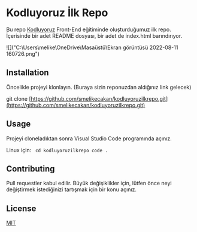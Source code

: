 # Kodluyoruz İlk Repo

Bu repo [Kodluyoruz](https://www.kodluyoruz.org/) Front-End eğitiminde oluşturduğumuz ilk repo. İçerisinde bir adet README dosyası, bir adet de index.html barındırıyor.

![]("C:\Users\melike\OneDrive\Masaüstü\Ekran görüntüsü 2022-08-11 160726.png")

## Installation

Öncelikle projeyi klonlayın. (Buraya sizin reponuzdan aldığınız link gelecek)

git clone [https://github.com/smelikecakan/kodluyoruzilkrepo.git](https://github.com/smelikecakan/kodluyoruzilkrepo.git)

## Usage

Projeyi cloneladıktan sonra Visual Studio Code programında açınız.

Linux için:
` cd kodluyoruzilkrepo code .`

## Contributing

Pull requestler kabul edilir. Büyük değişiklikler için, lütfen önce neyi değiştirmek istediğinizi tartışmak için bir konu açınız.

## License

[MIT](https://choosealicense.com/licenses/mit/)
